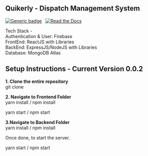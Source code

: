 ## Quikerly - Dispatch Management System

[![Generic badge](https://img.shields.io/badge/progress-Live-Green.svg)](https://www.notion.so/86e64edc90c44900ab926c68435ef4cd?v=a443bc9b029941eba3daefbf38726dc4) &nbsp;
[![Read the Docs](https://readthedocs.org/projects/docs/badge/?version=latest)](https://www.notion.so/01f5e6cf3f054869955b6fcc8a7de57d?v=93063432a861438a80736ebacff62a76)<br/>

Tech Stack - <br/>
Authentication & User: Firebase<br/>
FrontEnd: ReactJS with Libraries<br/>
BackEnd: ExpressJS/NodeJS with Libraries<br/>
Database: MongoDB Atlas<br/>


## Setup Instructions - Current Version 0.0.2

**1. Clone the entire repository**<br/>
git clone <repo>

**2. Navigate to Frontend Folder**<br/>
yarn install / npm install<br/>

yarn start / npm start<br/>

**3.Navigate to Backend Folder**<br/>
yarn install / npm install<br/>

Once done, to start the server.<br/>

yarn start / npm start<br/>

